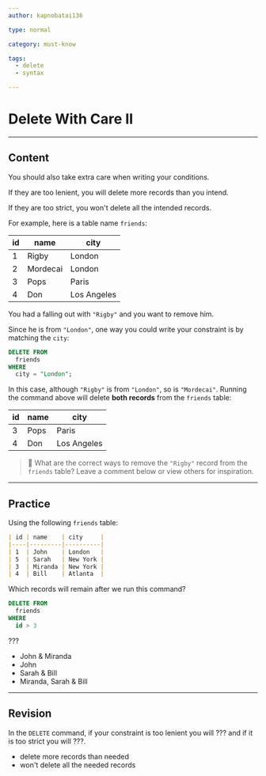 ```yaml
---
author: kapnobatai136

type: normal

category: must-know

tags:
  - delete
  - syntax

---
```


# Delete With Care II

---

## Content

You should also take extra care when writing your conditions.

If they are too lenient, you will delete more records than you intend.

If they are too strict, you won't delete all the intended records.

For example, here is a table name `friends`:

| id | name     | city        |
|----|----------|-------------|
| 1  | Rigby    | London      |
| 2  | Mordecai | London      |
| 3  | Pops     | Paris       |
| 4  | Don      | Los Angeles |

You had a falling out with `"Rigby"` and you want to remove him.

Since he is from `"London"`, one way you could write your constraint is by matching the `city`:

```sql
DELETE FROM 
  friends
WHERE 
  city = "London";
```

In this case, although `"Rigby"` is from `"London"`, so is `"Mordecai"`. Running the command above will delete **both records** from the `friends` table:

| id | name | city        |
|----|------|-------------|
| 3  | Pops | Paris       |
| 4  | Don  | Los Angeles |

> 💬 What are the correct ways to remove the `"Rigby"` record from the `friends` table? Leave a comment below or view others for inspiration.

---

## Practice

Using the following `friends` table:

```md
| id | name    | city     |
|----|---------|----------|
| 1  | John    | London   |
| 5  | Sarah   | New York |
| 3  | Miranda | New York |
| 4  | Bill    | Atlanta  |
```

Which records will remain after we run this command?

```sql
DELETE FROM 
  friends
WHERE 
  id > 3
```

???

- John & Miranda
- John
- Sarah & Bill
- Miranda, Sarah & Bill

---

## Revision

In the `DELETE` command, if your constraint is too lenient you will ??? and if it is too strict you will ???.

- delete more records than needed
- won't delete all the needed records